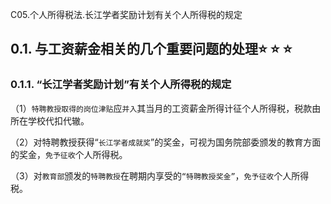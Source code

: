 C05.个人所得税法.长江学者奖励计划有关个人所得税的规定

## 0.1. 与工资薪金相关的几个重要问题的处理:star: :star: :star: 

### 0.1.1. “长江学者奖励计划”有关个人所得税的规定

（1）`特聘教授取得的岗位津贴`应`并入`其当月的工资薪金所得计征个人所得税，税款由所在学校代扣代辙。

（2）对特聘教授获得“`长江学者成就奖`”的奖金，可视为国务院部委颁发的教育方面的奖金，`免予征收`个人所得税。

（3）对`教育部`颁发的`特聘教授`在聘期内享受的`“特聘教授奖金”`，`免予征收`个人所得税。
